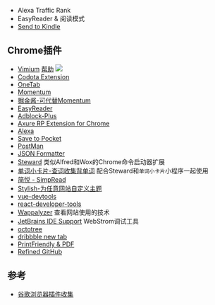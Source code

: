 * Alexa Traffic Rank
* EasyReader & 阅读模式
* [Send to Kindle](https://chrome.google.com/webstore/detail/send-to-kindle-by-klipme/ipkfnchcgalnafehpglfbommidgmalan?hl=zh-CN)

## Chrome插件
* [Vimium](https://chrome.google.com/webstore/detail/vimium/dbepggeogbaibhgnhhndojpepiihcmeb?hl=zh-CN) [帮助](http://sspai.com/27723) ![](http://cdn.sspai.com/attachment/thumbnail/2014/12/16/6d5fb6202a03c35727794fc681e0558831ce8_mw_800_wm_1_wmp_3.jpg)
* [Codota Extension](https://chrome.google.com/webstore/detail/codota/cnpdaoipdfbkpdbdpmceeejdaabiebcb)
* [OneTab](https://chrome.google.com/webstore/detail/onetab/chphlpgkkbolifaimnlloiipkdnihall)
* [Momentum](https://chrome.google.com/webstore/detail/momentum/laookkfknpbbblfpciffpaejjkokdgca)
* [掘金酱-可代替Momentum](https://chrome.google.com/webstore/detail/lecdifefmmfjnjjinhaennhdlmcaeeeb)
* [EasyReader](https://chrome.google.com/webstore/detail/easyreader/boamfheepdiallipiieadpmnklbhadhc)
* [Adblock-Plus](https://chrome.google.com/webstore/detail/adblock-plus/cfhdojbkjhnklbpkdaibdccddilifddb)
* [Axure RP Extension for Chrome](https://chrome.google.com/webstore/detail/axure-rp-extension-for-ch/dogkpdfcklifaemcdfbildhcofnopogp)
* [Alexa](https://www.alexa.com/)
* [Save to Pocket](https://chrome.google.com/webstore/detail/save-to-pocket/niloccemoadcdkdjlinkgdfekeahmflj)
* [PostMan](https://chrome.google.com/webstore/detail/postman/fhbjgbiflinjbdggehcddcbncdddomop)
* [JSON Formatter](https://chrome.google.com/webstore/detail/json-formatter/bcjindcccaagfpapjjmafapmmgkkhgoa)
* [Steward](http://oksteward.com/) 类似Alfred和Wox的Chrome命令启动器扩展
* [单词小卡片-查词收集背单词](https://chrome.google.com/webstore/detail/单词小卡片-查词收集背单词/oegblnjiajbfeegijlnblepdodmnddbk) 配合Steward和`单词小卡片`小程序一起使用
* [简悦 - SimpRead](https://chrome.google.com/webstore/detail/simpread-reader-view/ijllcpnolfcooahcekpamkbidhejabll)
* [Stylish-为任意网站自定义主题](https://chrome.google.com/webstore/detail/stylish-custom-themes-for/fjnbnpbmkenffdnngjfgmeleoegfcffe)
* [vue-devtools](https://chrome.google.com/webstore/detail/vuejs-devtools/nhdogjmejiglipccpnnnanhbledajbpd)
* [react-developer-tools](https://chrome.google.com/webstore/detail/react-developer-tools/fmkadmapgofadopljbjfkapdkoienihi)
* [Wappalyzer](https://www.wappalyzer.com/) 查看网站使用的技术
* [JetBrains IDE Support](https://chrome.google.com/webstore/detail/inkoiibnbpihoajgfooepihmclbhjkad) WebStrom调试工具
* [octotree](https://chrome.google.com/webstore/detail/octotree/bkhaagjahfmjljalopjnoealnfndnagc?hl=en-US)
* [dribbble new tab]()
* [PrintFriendly & PDF](https://chrome.google.com/webstore/detail/print-friendly-pdf/ohlencieiipommannpdfcmfdpjjmeolj)
* [Refined GitHub](https://chrome.google.com/webstore/detail/refined-github/hlepfoohegkhhmjieoechaddaejaokhf)


## 参考
* [谷歌浏览器插件收集](http://chromecj.com/)